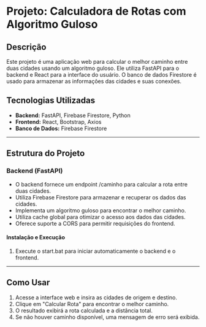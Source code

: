 # Projeto: Calculadora de Rotas com Algoritmo Guloso

## Descrição
Este projeto é uma aplicação web para calcular o melhor caminho entre duas cidades usando um algoritmo guloso. Ele utiliza FastAPI para o backend e React para a interface do usuário. O banco de dados Firestore é usado para armazenar as informações das cidades e suas conexões.

## Tecnologias Utilizadas
- **Backend:** FastAPI, Firebase Firestore, Python
- **Frontend:** React, Bootstrap, Axios
- **Banco de Dados:** Firebase Firestore

---

## Estrutura do Projeto

### Backend (FastAPI)
- O backend fornece um endpoint /caminho para calcular a rota entre duas cidades.
- Utiliza Firebase Firestore para armazenar e recuperar os dados das cidades.
- Implementa um algoritmo guloso para encontrar o melhor caminho.
- Utiliza cache global para otimizar o acesso aos dados das cidades.
- Oferece suporte a CORS para permitir requisições do frontend.

#### Instalação e Execução
1. Execute o start.bat para iniciar automaticamente o backend e o frontend.

---

## Como Usar
1. Acesse a interface web e insira as cidades de origem e destino.
2. Clique em "Calcular Rota" para encontrar o melhor caminho.
3. O resultado exibirá a rota calculada e a distância total.
4. Se não houver caminho disponível, uma mensagem de erro será exibida.
